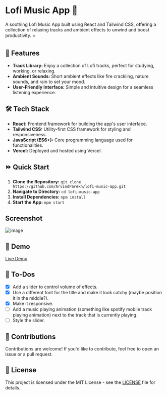 # Lofi Music App 🎵

A soothing Lofi Music App built using React and Tailwind CSS, offering a collection of relaxing tracks and ambient effects to unwind and boost productivity. ⭐

## 🌻 Features

- **Track Library:** Enjoy a collection of Lofi tracks, perfect for studying, working, or relaxing.
- **Ambient Sounds:** Short ambient effects like fire crackling, nature sounds, and rain to set your mood.
- **User-Friendly Interface:** Simple and intuitive design for a seamless listening experience.

## 🛠 Tech Stack

- **React:** Frontend framework for building the app's user interface.
- **Tailwind CSS:** Utility-first CSS framework for styling and responsiveness.
- **JavaScript (ES6+):** Core programming language used for functionalities.
- **Vercel:** Deployed and hosted using Vercel.

## ⏩ Quick Start

1. **Clone the Repository:** `git clone https://github.com/ArvindParekh/lofi-music-app.git`
2. **Navigate to Directory:** `cd lofi-music-app`
3. **Install Dependencies:** `npm install`
4. **Start the App:** `npm start`

## Screenshot

![image](https://github.com/ArvindParekh/Lofi-Music-App/assets/71211731/179e458f-4906-4c2d-8eb6-b4be3ff7addf)

## 🍰 Demo

[Live Demo](https://lofi-beats.vercel.app)

## 📑 To-Dos
- [x] Add a slider to control volume of effects.
- [x] Use a different font for the title and make it look catchy (maybe position it in the middle?).
- [x] Make it responsive.
- [ ] Add a music playing animation (something like spotify mobile track playing animation) next to the track that is currently playing.
- [ ] Style the slider.

## 💁 Contributions

Contributions are welcome! If you'd like to contribute, feel free to open an issue or a pull request.

## 📃 License

This project is licensed under the MIT License - see the [LICENSE](/path/to/LICENSE) file for details.
